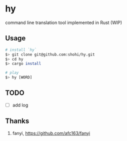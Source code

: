 # hy
command line translation tool implemented in Rust (WIP)


## Usage

```bash
# install `hy`
$> git clone git@github.com:shohi/hy.git
$> cd hy
$> cargo install

# play
$> hy [WORD]

```

## TODO
- [ ] add log


## Thanks

1. fanyi, <https://github.com/afc163/fanyi>
